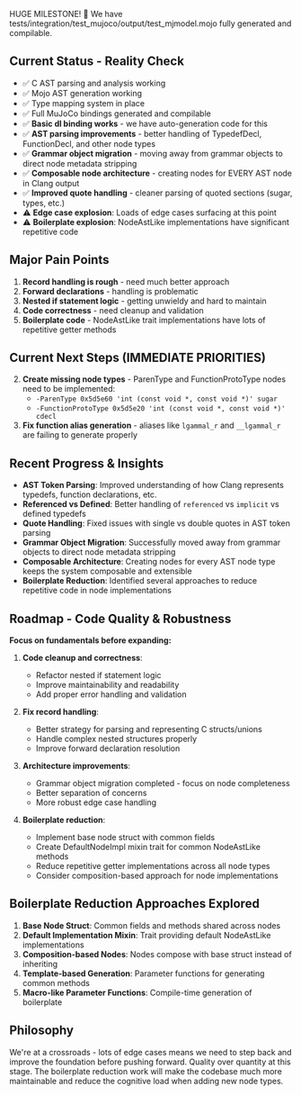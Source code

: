 HUGE MILESTONE! 🎉 We have tests/integration/test_mujoco/output/test_mjmodel.mojo fully generated and compilable.

## Current Status - Reality Check
- ✅ C AST parsing and analysis working
- ✅ Mojo AST generation working  
- ✅ Type mapping system in place
- ✅ Full MuJoCo bindings generated and compilable
- ✅ **Basic dl binding works** - we have auto-generation code for this
- ✅ **AST parsing improvements** - better handling of TypedefDecl, FunctionDecl, and other node types
- ✅ **Grammar object migration** - moving away from grammar objects to direct node metadata stripping
- ✅ **Composable node architecture** - creating nodes for EVERY AST node in Clang output
- ✅ **Improved quote handling** - cleaner parsing of quoted sections (sugar, types, etc.)
- ⚠️ **Edge case explosion**: Loads of edge cases surfacing at this point
- ⚠️ **Boilerplate explosion**: NodeAstLike implementations have significant repetitive code

## Major Pain Points
1. **Record handling is rough** - need much better approach
2. **Forward declarations** - handling is problematic 
3. **Nested if statement logic** - getting unwieldy and hard to maintain
4. **Code correctness** - need cleanup and validation
5. **Boilerplate code** - NodeAstLike trait implementations have lots of repetitive getter methods

## Current Next Steps (IMMEDIATE PRIORITIES)
2. **Create missing node types** - ParenType and FunctionProtoType nodes need to be implemented:
   - `-ParenType 0x5d5e60 'int (const void *, const void *)' sugar`
   - `-FunctionProtoType 0x5d5e20 'int (const void *, const void *)' cdecl`
3. **Fix function alias generation** - aliases like `lgammal_r` and `__lgammal_r` are failing to generate properly

## Recent Progress & Insights
- **AST Token Parsing**: Improved understanding of how Clang represents typedefs, function declarations, etc.
- **Referenced vs Defined**: Better handling of `referenced` vs `implicit` vs defined typedefs
- **Quote Handling**: Fixed issues with single vs double quotes in AST token parsing
- **Grammar Object Migration**: Successfully moved away from grammar objects to direct node metadata stripping
- **Composable Architecture**: Creating nodes for every AST node type keeps the system composable and extensible
- **Boilerplate Reduction**: Identified several approaches to reduce repetitive code in node implementations

## Roadmap - Code Quality & Robustness
**Focus on fundamentals before expanding:**

1. **Code cleanup and correctness**:
   - Refactor nested if statement logic
   - Improve maintainability and readability
   - Add proper error handling and validation

2. **Fix record handling**:
   - Better strategy for parsing and representing C structs/unions
   - Handle complex nested structures properly
   - Improve forward declaration resolution

3. **Architecture improvements**:
   - Grammar object migration completed - focus on node completeness
   - Better separation of concerns
   - More robust edge case handling

4. **Boilerplate reduction**:
   - Implement base node struct with common fields
   - Create DefaultNodeImpl mixin trait for common NodeAstLike methods
   - Reduce repetitive getter implementations across all node types
   - Consider composition-based approach for node implementations

## Boilerplate Reduction Approaches Explored
1. **Base Node Struct**: Common fields and methods shared across nodes
2. **Default Implementation Mixin**: Trait providing default NodeAstLike implementations
3. **Composition-based Nodes**: Nodes compose with base struct instead of inheriting
4. **Template-based Generation**: Parameter functions for generating common methods
5. **Macro-like Parameter Functions**: Compile-time generation of boilerplate

## Philosophy
We're at a crossroads - lots of edge cases means we need to step back and improve the foundation before pushing forward. Quality over quantity at this stage. The boilerplate reduction work will make the codebase much more maintainable and reduce the cognitive load when adding new node types.
